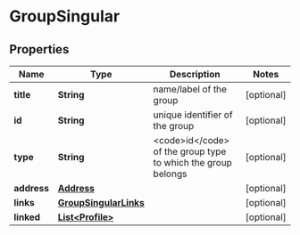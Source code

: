 

# GroupSingular


## Properties

| Name | Type | Description | Notes |
|------------ | ------------- | ------------- | -------------|
|**title** | **String** | name/label of the group |  [optional] |
|**id** | **String** | unique identifier of the group |  [optional] |
|**type** | **String** | &lt;code&gt;id&lt;/code&gt; of the group type to which the group belongs |  [optional] |
|**address** | [**Address**](Address.md) |  |  [optional] |
|**links** | [**GroupSingularLinks**](GroupSingularLinks.md) |  |  [optional] |
|**linked** | [**List&lt;Profile&gt;**](Profile.md) |  |  [optional] |



